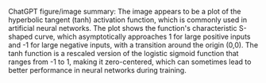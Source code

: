 ChatGPT figure/image summary: The image appears to be a plot of the hyperbolic tangent (tanh) activation function, which is commonly used in artificial neural networks. The plot shows the function's characteristic S-shaped curve, which asymptotically approaches 1 for large positive inputs and -1 for large negative inputs, with a transition around the origin (0,0). The tanh function is a rescaled version of the logistic sigmoid function that ranges from -1 to 1, making it zero-centered, which can sometimes lead to better performance in neural networks during training.